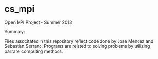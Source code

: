 cs_mpi
======

Open MPI Project - Summer 2013

Summary:

Files associtated in this repository reflect code done by Jose Mendez and Sebastian Serrano.
Programs are related to solving problems by utilizing parrarel computing methods.
